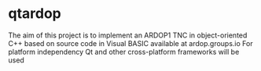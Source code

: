 # qtardop
The aim of this project is to implement an ARDOP1 TNC in object-oriented C++
based on source code in Visual BASIC available at ardop.groups.io
For platform independency Qt and other cross-platform frameworks will be used
